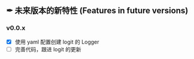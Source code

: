 ## ✒ 未来版本的新特性 (Features in future versions)

### v0.0.x

* [x] 使用 yaml 配置创建 logit 的 Logger
* [ ] 完善代码，跟进 logit 的更新
